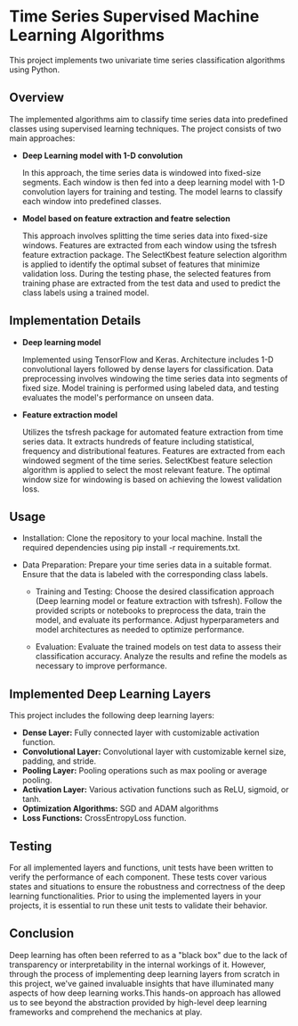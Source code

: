 # Time Series Supervised Machine Learning Algorithms

This project implements two univariate time series classification algorithms using Python.

## Overview

The implemented algorithms aim to classify time series data into predefined classes using supervised learning techniques. The project consists of two main approaches:

- **Deep Learning model with 1-D convolution**

  In this approach, the time series data is windowed into fixed-size segments.
  Each window is then fed into a deep learning model with 1-D convolution layers for training and testing.
  The model learns to classify each window into predefined classes.
  
- **Model based on feature extraction and featre selection**
  
  This approach involves splitting the time series data into fixed-size windows.
  Features are extracted from each window using the tsfresh feature extraction package.
  The SelectKbest feature selection algorithm is applied to identify the optimal subset of features that minimize validation loss.
  During the testing phase, the selected features from training phase are extracted from the test data and used to predict the class labels using a trained model.

## Implementation Details

  - **Deep learning model**
    
    Implemented using TensorFlow and Keras.
    Architecture includes 1-D convolutional layers followed by dense layers for classification.
    Data preprocessing involves windowing the time series data into segments of fixed size.
    Model training is performed using labeled data, and testing evaluates the model's performance on unseen data.

  - **Feature extraction model**
    
    Utilizes the tsfresh package for automated feature extraction from time series data. It extracts hundreds of feature including statistical, frequency and distributional features.
    Features are extracted from each windowed segment of the time series.
    SelectKbest feature selection algorithm is applied to select the most relevant feature. The optimal window size for windowing is based on achieving the lowest validation loss.

## Usage

  - Installation:
    Clone the repository to your local machine.
    Install the required dependencies using pip install -r requirements.txt.

- Data Preparation:
  Prepare your time series data in a suitable format.
  Ensure that the data is labeled with the corresponding class labels.

  - Training and Testing:
    Choose the desired classification approach (Deep learning model or feature extraction with tsfresh).
    Follow the provided scripts or notebooks to preprocess the data, train the model, and evaluate its performance.
    Adjust hyperparameters and model architectures as needed to optimize performance.

  - Evaluation:
    Evaluate the trained models on test data to assess their classification accuracy.
    Analyze the results and refine the models as necessary to improve performance.








    

## Implemented Deep Learning Layers
This project includes the following deep learning layers:
- **Dense Layer:** Fully connected layer with customizable activation function.
- **Convolutional Layer:** Convolutional layer with customizable kernel size, padding, and stride.
- **Pooling Layer:** Pooling operations such as max pooling or average pooling.
- **Activation Layer:** Various activation functions such as ReLU, sigmoid, or tanh.
- **Optimization Algorithms:** SGD and ADAM algorithms
- **Loss Functions:** CrossEntropyLoss function.

## Testing
For all implemented layers and functions, unit tests have been written to verify the performance of each component. These tests cover various states and situations to ensure the robustness and correctness of the deep learning functionalities. Prior to using the implemented layers in your projects, it is essential to run these unit tests to validate their behavior.

## Conclusion
Deep learning has often been referred to as a "black box" due to the lack of transparency or interpretability in the internal workings of it. However, through the process of implementing deep learning layers from scratch in this project, we've gained invaluable insights that have illuminated many aspects of how deep learning works.This hands-on approach has allowed us to see beyond the abstraction provided by high-level deep learning frameworks and comprehend the mechanics at play.

